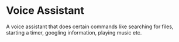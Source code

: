 # Voice Assistant

A voice assistant that does certain commands like searching for files, starting a timer, googling information, playing music etc. 
